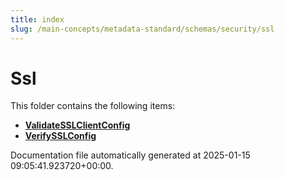 ```yaml
---
title: index
slug: /main-concepts/metadata-standard/schemas/security/ssl
---
```


# Ssl

This folder contains the following items:

- [**ValidateSSLClientConfig**](/main-concepts/metadata-standard/schemas/security/ssl/validatesslclientconfig)
- [**VerifySSLConfig**](/main-concepts/metadata-standard/schemas/security/ssl/verifysslconfig)


Documentation file automatically generated at 2025-01-15 09:05:41.923720+00:00.
